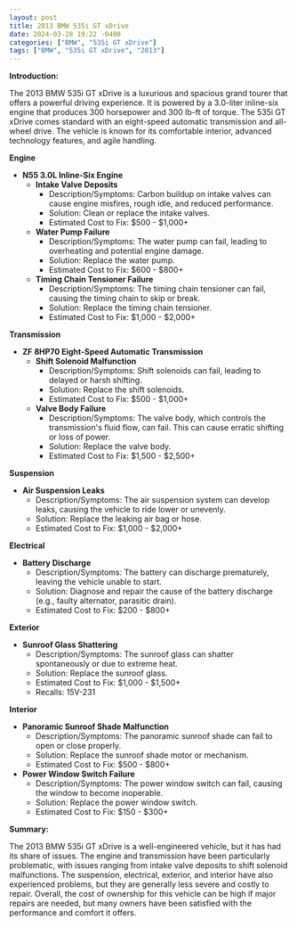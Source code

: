 ```yaml
---
layout: post
title: 2013 BMW 535i GT xDrive
date: 2024-03-28 19:22 -0400
categories: ["BMW", "535i GT xDrive"]
tags: ["BMW", "535i GT xDrive", "2013"]
---
```

**Introduction:**

The 2013 BMW 535i GT xDrive is a luxurious and spacious grand tourer that offers a powerful driving experience. It is powered by a 3.0-liter inline-six engine that produces 300 horsepower and 300 lb-ft of torque. The 535i GT xDrive comes standard with an eight-speed automatic transmission and all-wheel drive. The vehicle is known for its comfortable interior, advanced technology features, and agile handling.

**Engine**

* **N55 3.0L Inline-Six Engine**
    * **Intake Valve Deposits**
        * Description/Symptoms: Carbon buildup on intake valves can cause engine misfires, rough idle, and reduced performance.
        * Solution: Clean or replace the intake valves.
        * Estimated Cost to Fix: $500 - $1,000+
    * **Water Pump Failure**
        * Description/Symptoms: The water pump can fail, leading to overheating and potential engine damage.
        * Solution: Replace the water pump.
        * Estimated Cost to Fix: $600 - $800+
    * **Timing Chain Tensioner Failure**
        * Description/Symptoms: The timing chain tensioner can fail, causing the timing chain to skip or break.
        * Solution: Replace the timing chain tensioner.
        * Estimated Cost to Fix: $1,000 - $2,000+

**Transmission**

* **ZF 8HP70 Eight-Speed Automatic Transmission**
    * **Shift Solenoid Malfunction**
        * Description/Symptoms: Shift solenoids can fail, leading to delayed or harsh shifting.
        * Solution: Replace the shift solenoids.
        * Estimated Cost to Fix: $500 - $1,000+
    * **Valve Body Failure**
        * Description/Symptoms: The valve body, which controls the transmission's fluid flow, can fail. This can cause erratic shifting or loss of power.
        * Solution: Replace the valve body.
        * Estimated Cost to Fix: $1,500 - $2,500+

**Suspension**

* **Air Suspension Leaks**
    * Description/Symptoms: The air suspension system can develop leaks, causing the vehicle to ride lower or unevenly.
    * Solution: Replace the leaking air bag or hose.
    * Estimated Cost to Fix: $1,000 - $2,000+

**Electrical**

* **Battery Discharge**
    * Description/Symptoms: The battery can discharge prematurely, leaving the vehicle unable to start.
    * Solution: Diagnose and repair the cause of the battery discharge (e.g., faulty alternator, parasitic drain).
    * Estimated Cost to Fix: $200 - $800+

**Exterior**

* **Sunroof Glass Shattering**
    * Description/Symptoms: The sunroof glass can shatter spontaneously or due to extreme heat.
    * Solution: Replace the sunroof glass.
    * Estimated Cost to Fix: $1,000 - $1,500+
    * Recalls: 15V-231

**Interior**

* **Panoramic Sunroof Shade Malfunction**
    * Description/Symptoms: The panoramic sunroof shade can fail to open or close properly.
    * Solution: Replace the sunroof shade motor or mechanism.
    * Estimated Cost to Fix: $500 - $800+
* **Power Window Switch Failure**
    * Description/Symptoms: The power window switch can fail, causing the window to become inoperable.
    * Solution: Replace the power window switch.
    * Estimated Cost to Fix: $150 - $300+

**Summary:**

The 2013 BMW 535i GT xDrive is a well-engineered vehicle, but it has had its share of issues. The engine and transmission have been particularly problematic, with issues ranging from intake valve deposits to shift solenoid malfunctions. The suspension, electrical, exterior, and interior have also experienced problems, but they are generally less severe and costly to repair. Overall, the cost of ownership for this vehicle can be high if major repairs are needed, but many owners have been satisfied with the performance and comfort it offers.

